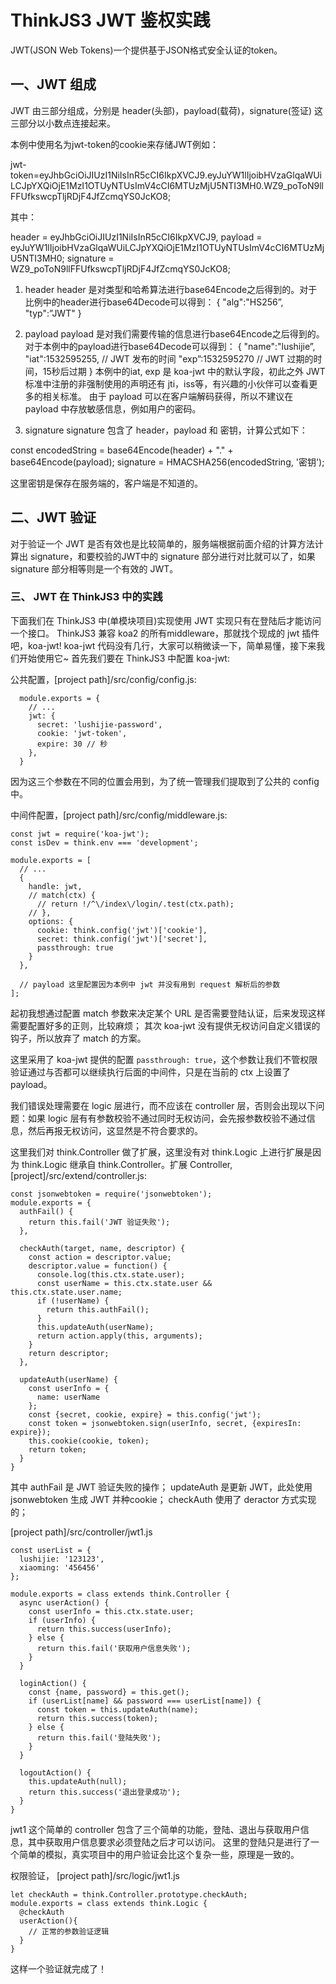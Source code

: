 # ThinkJS3 JWT 鉴权实践

JWT(JSON Web Tokens)一个提供基于JSON格式安全认证的token。

## 一、JWT 组成
JWT 由三部分组成，分别是 header(头部)，payload(载荷)，signature(签证) 这三部分以小数点连接起来。

本例中使用名为jwt-token的cookie来存储JWT例如：

jwt-token=eyJhbGciOiJIUzI1NiIsInR5cCI6IkpXVCJ9.eyJuYW1lIjoibHVzaGlqaWUiLCJpYXQiOjE1MzI1OTUyNTUsImV4cCI6MTUzMjU5NTI3MH0.WZ9_poToN9llFFUfkswcpTljRDjF4JfZcmqYS0JcKO8;

其中：

  header = eyJhbGciOiJIUzI1NiIsInR5cCI6IkpXVCJ9,
  payload = eyJuYW1lIjoibHVzaGlqaWUiLCJpYXQiOjE1MzI1OTUyNTUsImV4cCI6MTUzMjU5NTI3MH0;
  signature = WZ9_poToN9llFFUfkswcpTljRDjF4JfZcmqYS0JcKO8;


1. header
header 是对类型和哈希算法进行base64Encode之后得到的。对于比例中的header进行base64Decode可以得到：
{
  "alg":"HS256”,
  "typ":”JWT"
}

2. payload
payload 是对我们需要传输的信息进行base64Encode之后得到的。对于本例中的payload进行base64Decode可以得到：
{
  "name":"lushijie”,
  "iat":1532595255, // JWT 发布的时间
  "exp”:1532595270 // JWT 过期的时间，15秒后过期
}
本例中的iat, exp 是 koa-jwt 中的默认字段，初此之外 JWT 标准中注册的非强制使用的声明还有 jti，iss等，有兴趣的小伙伴可以查看更多的相关标准。
由于 payload 可以在客户端解码获得，所以不建议在 payload 中存放敏感信息，例如用户的密码。

3. signature
signature 包含了 header，payload 和 密钥，计算公式如下：

const encodedString = base64Encode(header) + "." + base64Encode(payload);
signature = HMACSHA256(encodedString, '密钥');

这里密钥是保存在服务端的，客户端是不知道的。

## 二、JWT 验证

对于验证一个 JWT 是否有效也是比较简单的，服务端根据前面介绍的计算方法计算出 signature，和要校验的JWT中的 signature 部分进行对比就可以了，如果 signature 部分相等则是一个有效的 JWT。


### 三、 JWT 在 ThinkJS3 中的实践

下面我们在 ThinkJS3 中(单模块项目)实现使用 JWT 实现只有在登陆后才能访问一个接口。
ThinkJS3 兼容 koa2 的所有middleware，那就找个现成的 jwt 插件吧，koa-jwt!
koa-jwt 代码没有几行，大家可以稍微读一下，简单易懂，接下来我们开始使用它~
首先我们要在 ThinkJS3 中配置 koa-jwt:

公共配置，[project path]/src/config/config.js:
```
  module.exports = {
    // ...
    jwt: {
      secret: 'lushijie-password',
      cookie: 'jwt-token',
      expire: 30 // 秒
    },
  }
```
因为这三个参数在不同的位置会用到，为了统一管理我们提取到了公共的 config 中。


中间件配置，[project path]/src/config/middleware.js:
```
const jwt = require('koa-jwt');
const isDev = think.env === 'development';

module.exports = [
  // ...
  {
    handle: jwt,
    // match(ctx) {
      // return !/^\/index\/login/.test(ctx.path);
    // },
    options: {
      cookie: think.config('jwt')['cookie'],
      secret: think.config('jwt')['secret'],
      passthrough: true
    }
  },

  // payload 这里配置因为本例中 jwt 并没有用到 request 解析后的参数
];
```

起初我想通过配置 match 参数来决定某个 URL 是否需要登陆认证，后来发现这样需要配置好多的正则，比较麻烦；
其次 koa-jwt 没有提供无权访问自定义错误的钩子，所以放弃了 match 的方案。

这里采用了 koa-jwt 提供的配置 `passthrough: true`，这个参数让我们不管权限验证通过与否都可以继续执行后面的中间件，只是在当前的 ctx 上设置了 payload。

我们错误处理需要在 logic 层进行，而不应该在 controller 层，否则会出现以下问题：如果 logic 层有有参数校验不通过同时无权访问，会先报参数校验不通过信息，然后再报无权访问，这显然是不符合要求的。

这里我们对 think.Controller 做了扩展，这里没有对 think.Logic 上进行扩展是因为 think.Logic 继承自 think.Controller。扩展 Controller, [project]/src/extend/controller.js:

```
const jsonwebtoken = require('jsonwebtoken');
module.exports = {
  authFail() {
    return this.fail('JWT 验证失败');
  },

  checkAuth(target, name, descriptor) {
    const action = descriptor.value;
    descriptor.value = function() {
      console.log(this.ctx.state.user);
      const userName = this.ctx.state.user && this.ctx.state.user.name;
      if (!userName) {
        return this.authFail();
      }
      this.updateAuth(userName);
      return action.apply(this, arguments);
    }
    return descriptor;
  },

  updateAuth(userName) {
    const userInfo = {
      name: userName
    };
    const {secret, cookie, expire} = this.config('jwt');
    const token = jsonwebtoken.sign(userInfo, secret, {expiresIn: expire});
    this.cookie(cookie, token);
    return token;
  }
}
```

其中 authFail 是 JWT 验证失败的操作；
    updateAuth 是更新 JWT，此处使用 jsonwebtoken 生成 JWT 并种cookie；
    checkAuth 使用了 deractor 方式实现的；



[project path]/src/controller/jwt1.js

```
const userList = {
  lushijie: '123123',
  xiaoming: '456456'
};

module.exports = class extends think.Controller {
  async userAction() {
    const userInfo = this.ctx.state.user;
    if (userInfo) {
      return this.success(userInfo);
    } else {
      return this.fail('获取用户信息失败');
    }
  }

  loginAction() {
    const {name, password} = this.get();
    if (userList[name] && password === userList[name]) {
      const token = this.updateAuth(name);
      return this.success(token);
    } else {
      return this.fail('登陆失败');
    }
  }

  logoutAction() {
    this.updateAuth(null);
    return this.success('退出登录成功');
  }
}
```
jwt1 这个简单的 controller 包含了三个简单的功能，登陆、退出与获取用户信息，其中获取用户信息要求必须登陆之后才可以访问。
这里的登陆只是进行了一个简单的模拟，真实项目中的用户验证会比这个复杂一些，原理是一致的。


权限验证， [project path]/src/logic/jwt1.js

```
let checkAuth = think.Controller.prototype.checkAuth;
module.exports = class extends think.Logic {
  @checkAuth
  userAction(){
    // 正常的参数验证逻辑
  }
}
```
这样一个验证就完成了！


